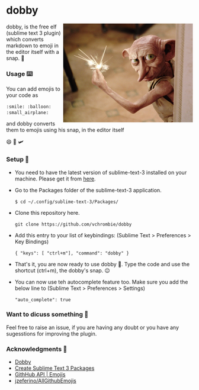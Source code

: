 # dobby
<img src="media/dobby.jpg" width="350" align="right">

dobby, is the free elf (sublime text 3 plugin) which converts markdown to emoji in the editor itself with a snap. :rocket:

### Usage :keyboard:

You can add emojis to your code as 
```
:smile: :balloon: :small_airplane:
```
and dobby converts them to emojis using his snap, in the editor itself

:smile: :balloon: :small_airplane:

### Setup :nut_and_bolt:

- You need to have the latest version of sublime-text-3 installed on your machine. Please get it from [here]().

- Go to the Packages folder of the sublime-text-3 application.
	```
	$ cd ~/.config/sublime-text-3/Packages/
	```

- Clone this repository here.
	```
	git clone https://github.com/vchrombie/dobby
	``` 

- Add this entry to your list of keybindings: (Sublime Text > Preferences > Key Bindings)
	```
	{ "keys": [ "ctrl+m"], "command": "dobby" }
	```

- That's it, you are now ready to use dobby :tada:. Type the code and use the shortcut (ctrl+m), the dobby's snap. :wink:

- You can now use teh autocomplete feature too. Make sure you add the below line to (Sublime Text > Preferences > Settings)
	```
	"auto_complete": true
	```

### Want to dicuss something :speech_balloon:

Feel free to raise an issue, if you are having any doubt or you have any sugesstions for improving the plugin.  

### Acknowledgments :blue_heart:
- [Dobby](https://harrypotter.fandom.com/wiki/Dobby)
- [Create Sublime Text 3 Packages](https://cnpagency.com/blog/creating-sublime-text-3-plugins-part-1/)
- [GithHub API | Emojis](https://api.github.com/emojis)
- [jzeferino/AllGithubEmojis](https://github.com/jzeferino/AllGithubEmojis/)